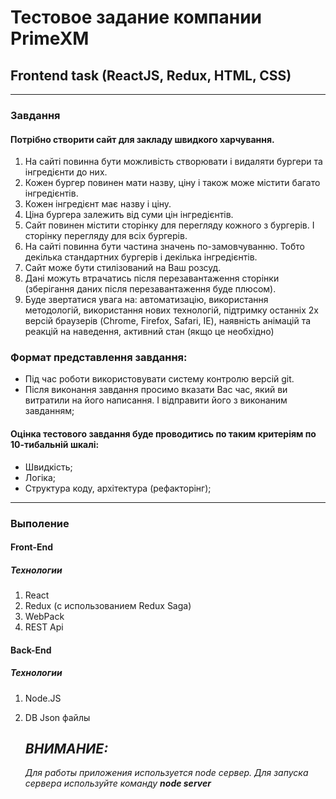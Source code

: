# Тестовое задание компании PrimeXM

## Frontend task (ReactJS, Redux, HTML, CSS)

---

### Завдання

#### Потрібно створити сайт для закладу швидкого харчування.
1. На сайті повинна бути можливість створювати і видаляти бургери та
інгредієнти до них.
2. Кожен бургер повинен мати назву, ціну і також може містити багато
інгредієнтів.
3. Кожен інгредієнт має назву і ціну.
4. Ціна бургера залежить від суми цін інгредієнтів.
5. Сайт повинен містити сторінку для перегляду кожного з бургерів. І
сторінку перегляду для всіх бургерів.
6. На сайті повинна бути частина значень по-замовчуванню. Тобто
декілька стандартних бургерів і декілька інгредієнтів.
7. Сайт може бути стилізований на Ваш розсуд.
8. Дані можуть втрачатись після перезавантаження сторінки
(зберігання даних після перезавантаження буде плюсом).
9. Буде звертатися увага на: автоматизацію, використання
методологій, використання нових технологій, підтримку останніх 2х
версій браузерів (Chrome, Firefox, Safari, IE), наявність анімацій та
реакцій на наведення, активний стан (якщо це необхідно)
### Формат представлення завдання:
+ Під час роботи використовувати систему контролю версій git.
+ Після виконання завдання просимо вказати Вас час, який ви
витратили на його написання. І відправити його з виконаним
завданням;

#### Оцінка тестового завдання буде проводитись по таким критеріям по 10-тибальній шкалі:
- Швидкість;
- Логіка;
- Структура коду, архітектура (рефакторінг);

---

### Выполение

#### Front-End

##### Технологии
1. React
2. Redux (с использованием Redux Saga)
3. WebPack
4. REST Api

#### Back-End

##### Технологии
1. Node.JS
2. DB Json файлы 

    ## ***ВНИМАНИЕ:***

    *Для работы приложения используется node сервер.*
    *Для запуска сервера используйте команду* ***node server*** 

